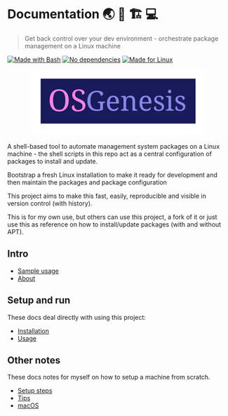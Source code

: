 # Documentation 🌏 🧬 🏗 💻
> Get back control over your dev environment - orchestrate package management on a Linux machine

[![Made with Bash](https://img.shields.io/badge/Made_with-Bash-blue.svg)](https://www.gnu.org/software/bash/)
[![No dependencies](https://img.shields.io/badge/dependencies-0-blue.svg)](https://www.gnu.org/software/bash/)
[![Made for Linux](https://img.shields.io/badge/Made_for-Linux_🐧-blue.svg)](https://www.linux.org/)

<p align="center">
    <img src="logo.svg" height="150px">
</p>

A shell-based tool to automate management system packages on a Linux machine - the shell scripts in this repo act as a central configuration of packages to install and update.

Bootstrap a fresh Linux installation to make it ready for development and then maintain the packages and package configuration

This project aims to make this fast, easily, reproducible and visible in version control (with history).

This is for my own use, but others can use this project, a fork of it or just use this as reference on how to install/update packages (with and without APT).


## Intro

- [Sample usage](sample-usage.md)
- [About](about.md)

## Setup and run

These docs deal directly with using this project:

- [Installation](installation.md)
- [Usage](usage.md)

## Other notes

These docs notes for myself on how to setup a machine from scratch.

- [Setup steps](setup-steps.md)
- [Tips](tips.md)
- [macOS](mac-os.md)
